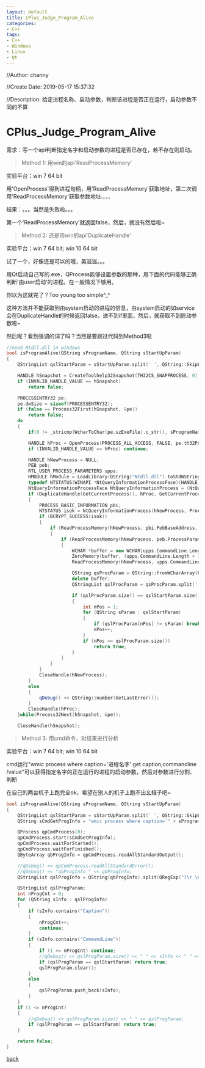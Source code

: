 ```yaml
---
layout: default
title: CPlus_Judge_Program_Alive
categories:
- C++
tags:
- C++
- Windows
- Linux
- Qt
---
```

//Author: channy

//Create Date: 2019-05-17 15:37:32

//Description: 给定进程名称、启动参数，判断该进程是否正在运行，启动参数不同的不算 

# CPlus_Judge_Program_Alive

需求：写一个api判断指定名字和启动参数的进程是否已存在，若不存在则启动。

> Method 1: 用win的api'ReadProcessMemory'

实验平台：win 7 64 bit

用'OpenProcess'得到进程句柄，用'ReadProcessMemory'获取地址，第二次调用'ReadProcessMemory'获取参数地址......

结果：。。。当然是失败啦。。。

第一个'ReadProcessMemory'就返回false，然后，就没有然后啦~

> Method 2: 还是用win的api'DuplicateHandle'

实验平台：win 7 64 bit; win 10 64 bit

试了一个，好像还是可以的哦，美滋滋。。。

用Qt启动自己写的.exe，QProcess能够设置参数的那种，用下面的代码能够正确判断'由user启动'的进程。在一般情况下够用。

你以为这就完了？Too young too simple^_^

这种方法并不能获取到由system启动的进程的信息，由system启动的如service会在DuplicateHandle的时候返回false，进不到if里面，然后，就获取不到启动参数啦~

然后呢？看到强调的词了吗？当然是要跳过代码到Method3啦

```c++
//need Ntdll.dll in windows
bool isProgramAlive(QString sProgramName, QString sStartUpParam)
{
    QStringList qslStartParam = sStartUpParam.split(' ', QString::SkipEmptyParts);

    HANDLE hSnapshot = CreateToolhelp32Snapshot(TH32CS_SNAPPROCESS, 0);
    if (INVALID_HANDLE_VALUE == hSnapshot)
        return false;

    PROCESSENTRY32 pe;
    pe.dwSize = sizeof(PROCESSENTRY32);
    if (false == Process32First(hSnapshot, &pe))
        return false;
    do
    {
        if(0 != _stricmp(WcharToChar(pe.szExeFile).c_str(), sProgramName.toStdString().c_str())) continue;

        HANDLE hProc = OpenProcess(PROCESS_ALL_ACCESS, FALSE, pe.th32ProcessID);
        if (INVALID_HANDLE_VALUE == hProc) continue;

        HANDLE hNewProcess = NULL;
        PEB peb;
        RTL_USER_PROCESS_PARAMETERS upps;
        HMODULE hModule = LoadLibrary(QString("Ntdll.dll").toStdWString().c_str());
        typedef NTSTATUS(WINAPI *NtQueryInformationProcessFace)(HANDLE, DWORD, PVOID, ULONG, PULONG);
        NtQueryInformationProcessFace NtQueryInformationProcess = (NtQueryInformationProcessFace)GetProcAddress(hModule, "NtQueryInformationProcess");
        if (DuplicateHandle(GetCurrentProcess(), hProc, GetCurrentProcess(), &hNewProcess, 0, FALSE, DUPLICATE_SAME_ACCESS))
        {
            PROCESS_BASIC_INFORMATION pbi;
            NTSTATUS isok = NtQueryInformationProcess(hNewProcess, ProcessBasicInformation, (PVOID)&pbi, sizeof(PROCESS_BASIC_INFORMATION), 0);
            if (BCRYPT_SUCCESS(isok))
            {
                if (ReadProcessMemory(hNewProcess, pbi.PebBaseAddress, &peb, sizeof(PEB), 0))
                {
                    if (ReadProcessMemory(hNewProcess, peb.ProcessParameters, &upps, sizeof(RTL_USER_PROCESS_PARAMETERS), 0))
                    {
                        WCHAR *buffer = new WCHAR[upps.CommandLine.Length + 1];
                        ZeroMemory(buffer, (upps.CommandLine.Length + 1) * sizeof(WCHAR));
                        ReadProcessMemory(hNewProcess, upps.CommandLine.Buffer, buffer, upps.CommandLine.Length, 0);

                        QString qsProcParam = QString::fromWCharArray(buffer, upps.CommandLine.Length).toUtf8();
                        delete buffer;
                        QStringList qslProcParam = qsProcParam.split(' ', QString::SkipEmptyParts);

                        if (qslProcParam.size() == qslStartParam.size() + 1)
                        {
                            int nPos = 1;
                            for (QString sParam : qslStartParam)
                            {
                                if (qslProcParam[nPos] != sParam) break;
                                nPos++;
                            }
                            if (nPos == qslProcParam.size())
                                return true;
                        }
                    }
                }
            }
            CloseHandle(hNewProcess);
        }
        else
        {
            qDebug() << QString::number(GetLastError());
        }
        CloseHandle(hProc);
    }while(Process32Next(hSnapshot, &pe));

    CloseHandle(hSnapshot);
```

> Method 3: 用cmd命令，对结果进行分析

实验平台：win 7 64 bit; win 10 64 bit

cmd运行"wmic process where caption='进程名字' get caption,commandline /value"可以获得指定名字的正在运行的进程的启动参数，然后对参数进行分割、判断

在自己的两台机子上跑完全ok，希望在别人的机子上跑不出幺蛾子吧~

```c++
bool isProgramAlive(QString sProgramName, QString sStartUpParam)
{
    QStringList qslStartParam = sStartUpParam.split(' ', QString::SkipEmptyParts);
    QString sCmdGetProgInfo = "wmic process where caption='" + sProgramName + "' get caption,commandline /value";

    QProcess qpCmdProcess(0);
    qpCmdProcess.start(sCmdGetProgInfo);
    qpCmdProcess.waitForStarted();
    qpCmdProcess.waitForFinished();
    QByteArray qbProgInfo = qpCmdProcess.readAllStandardOutput();

    //qDebug() << qpComProcess.readAllStandardError();
    //qDebug() << "qbProgInfo " << qbProgInfo;
    QStringList qslProgInfo = QString(qbProgInfo).split(QRegExp("[\r \n]+"), QString::SkipEmptyParts);

    QStringList qslProgParam;
    int nProgCnt = 0;
    for (QString sInfo : qslProgInfo)
    {
        if (sInfo.contains("Caption"))
        {
            nProgCnt++;
            continue;
        }
        if (sInfo.contains("CommandLine"))
        {
            if (1 >= nProgCnt) continue;
            //qDebug() << qslProgParam.size() << " " << sInfo << " " << qslProgParam;
            if (qslProgParam == qslStartParam) return true;
            qslProgParam.clear();
        }
        else
        {
            qslProgParam.push_back(sInfo);
        }
    }
    if (1 <= nProgCnt)
    {
        //qDebug() << qslProgParam.size() << " " << qslProgParam;
        if (qslProgParam == qslStartParam) return true;
    }

    return false;
}
```



[back](./)

